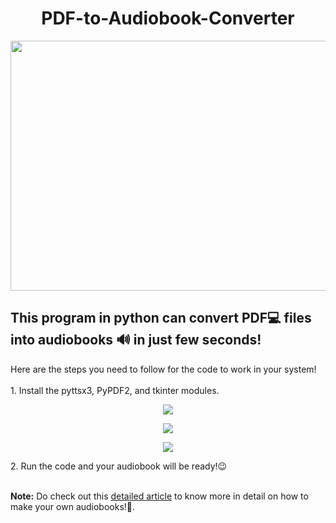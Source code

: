 <h1 align="center">PDF-to-Audiobook-Converter</h1>
<p align="center"><img width=600 height= 400 src="https://user-images.githubusercontent.com/83356926/143575811-b7ce4501-45b4-4e23-b374-21201f1c5fde.png"></p>
<h2>This program in python can convert PDF💻 files into audiobooks 🔊 in just few seconds!</h2>
Here are the steps you need to follow for the code to work in your system!<br><br>
1. Install the pyttsx3, PyPDF2, and tkinter modules.
<p align="center"><img src="https://miro.medium.com/max/363/1*k_M_v08Nca8zrU66kZ_qXQ.png"></p>
<p align="center"><img src="https://miro.medium.com/max/375/1*nUkFHj0miW_BBP85konbBQ.png"></p>
<p align="center"><img src="https://user-images.githubusercontent.com/83356926/143576501-03aee77b-05da-4d42-9bf3-3b1149c565ff.png"></p>
2. Run the code and your audiobook will be ready!😉<br><br>

<p><b>Note:</b> Do check out this <a target="_blank" href="https://medium.com/@theriyasharma24/c741316ae909">detailed article</a> to know more in detail on how to make your own audiobooks!📜.


